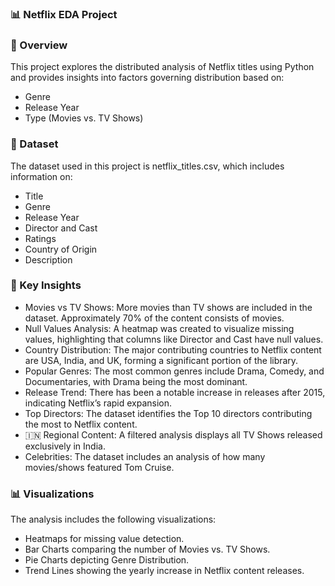 ### 📊 Netflix EDA Project

### 📌 Overview

This project explores the distributed analysis of Netflix titles using Python and provides insights into factors governing distribution based on:

- Genre
- Release Year
- Type (Movies vs. TV Shows)

### 📂 Dataset

The dataset used in this project is netflix_titles.csv, which includes information on:
- Title
- Genre
- Release Year
- Director and Cast
- Ratings
- Country of Origin
- Description

### 🔑 Key Insights
- Movies vs TV Shows: More movies than TV shows are included in the dataset. Approximately 70% of the content consists of movies.
- Null Values Analysis: A heatmap was created to visualize missing values, highlighting that columns like Director and Cast have null values.
- Country Distribution: The major contributing countries to Netflix content are USA, India, and UK, forming a significant portion of the library.
- Popular Genres: The most common genres include Drama, Comedy, and Documentaries, with Drama being the most dominant.
- Release Trend: There has been a notable increase in releases after 2015, indicating Netflix’s rapid expansion.
- Top Directors: The dataset identifies the Top 10 directors contributing the most to Netflix content.
- 🇮🇳 Regional Content: A filtered analysis displays all TV Shows released exclusively in India.
- Celebrities: The dataset includes an analysis of how many movies/shows featured Tom Cruise.

### 📊 Visualizations
The analysis includes the following visualizations:
- Heatmaps for missing value detection.
- Bar Charts comparing the number of Movies vs. TV Shows.
- Pie Charts depicting Genre Distribution.
- Trend Lines showing the yearly increase in Netflix content releases.
